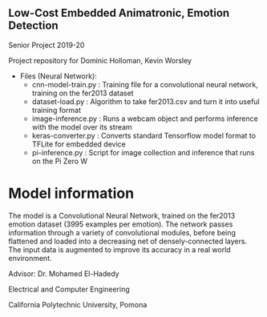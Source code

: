 ## Low-Cost Embedded Animatronic, Emotion Detection

Senior Project 2019-20

Project repository for Dominic Holloman, Kevin Worsley

* Files (Neural Network):
  * cnn-model-train.py : Training file for a convolutional neural network, training on the fer2013 dataset
  * dataset-load.py : Algorithm to take fer2013.csv and turn it into useful training format
  * image-inference.py : Runs a webcam object and performs inference with the model over its stream
  * keras-converter.py : Converts standard Tensorflow model format to TFLite for embedded device
  * pi-inference.py : Script for image collection and inference that runs on the Pi Zero W
  
# Model information

The model is a Convolutional Neural Network, trained on the fer2013 emotion dataset (3995 examples per emotion). The network passes information through a variety of convolutional modules, before being flattened and loaded into a decreasing net of densely-connected layers. The input data is augmented to improve its accuracy in a real world environment. 


Advisor: Dr. Mohamed El-Hadedy

Electrical and Computer Engineering

California Polytechnic University, Pomona
